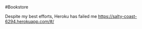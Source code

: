 #Bookstore

Despite my best efforts, Heroku has failed me https://salty-coast-6294.herokuapp.com/#/
